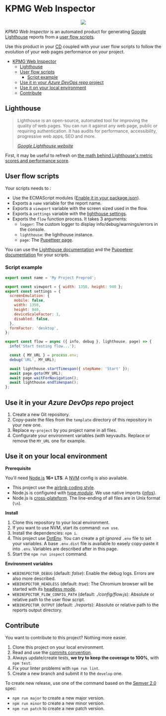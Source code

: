 # KPMG Web Inspector

<p align="center"><img src="https://developers.google.com/web/tools/lighthouse/images/lighthouse-logo.svg" /></p>

_KPMG Web Inspector_ is an automated product for generating [Google Lighthouse](https://developers.google.com/web/tools/lighthouse) reports from a [user flow scripts](#user-flow-scripts).

Use this product in your [CD](https://en.wikipedia.org/wiki/Continuous_deployment) coupled with your user flow scripts to follow the evolution of your web pages performance on your project.

- [KPMG Web Inspector](#kpmg-web-inspector)
  - [Lighthouse](#lighthouse)
  - [User flow scripts](#user-flow-scripts)
    - [Script example](#script-example)
  - [Use it in your _Azure DevOps repo_ project](#use-it-in-your-azure-devops-repo-project)
  - [Use it on your local environment](#use-it-on-your-local-environment)
  - [Contribute](#contribute)

## Lighthouse

> Lighthouse is an open-source, automated tool for improving the quality of web pages. You can run it against any web page, public or requiring authentication. It has audits for performance, accessibility, progressive web apps, SEO and more.
>
> _[Google Lighthouse website](https://developers.google.com/web/tools/lighthouse)_

First, it may be useful to refresh on [the math behind Lighthouse's metric scores and performance score](https://web.dev/performance-scoring/).

## User flow scripts

Your scripts needs to :
* Use the ECMAScript modules ([Enable it in your package.json](https://nodejs.org/docs/latest-v13.x/api/esm.html#esm_enabling)).
* Exports a `name` variable for the report name.
* Exports a `viewport` variable with the screen sized used in the flow.
* Exports a `settings` variable with the [lighthouse settings](https://github.com/GoogleChrome/lighthouse/tree/master/docs).
* Exports the `flow` function process. It takes 3 arguments:
  * `logger`: The custom logger to display info/debug/warnings/errors in the console.
  * `lighthouse`: the lighthouse instance.
  * `page`: The [Pupetteer page](https://devdocs.io/puppeteer-page/).

You can use the [Lighthouse documentation](https://web.dev/lighthouse-user-flows) and the [Puppeteer documentation](https://puppeteer.github.io/puppeteer/docs/puppeteer.page.waitforselector) for your scripts.

### Script example

```js
export const name = 'My Project Preprod';

export const viewport = { width: 1350, height: 940 };
export const settings = {
  screenEmulation: {
    mobile: false,
    width: 1350,
    height: 940,
    deviceScaleFactor: 1,
    disabled: false,
  },
  formFactor: 'desktop',
};

export const flow = async ({ info, debug }, lighthouse, page) => {
  info('Start testing flow...');

  const { MY_URL } = process.env;
  debug('URL', MY_URL);

  await lighthouse.startTimespan({ stepName: 'Start' });
  await page.goto(MY_URL);
  await page.waitForNavigation();
  await lighthouse.endTimespan();
};
```

## Use it in your _Azure DevOps repo_ project

1. Create a new Git repository.
2. Copy-paste the files from the `template` directory of this repository in your new one.
3. Replace `my-project` by you project name in all files.
4. Configurate your environment variables (with keyvaults. Replace or remove the `MY_URL` one for example.

## Use it on your local environment

**Prerequisite**

You'll need [Node.js](https://nodejs.org) **16+ LTS**. A [NVM](https://github.com/nvm-sh/nvm) config is also available.

* This project use the [airbnb coding style](https://github.com/airbnb/javascript).
* Node.js is configured with [type _module_](https://nodejs.org/docs/latest-v13.x/api/esm.html#esm_enabling). We use native imports ([infos](https://developer.mozilla.org/fr/docs/Web/JavaScript/Guide/Modules)).
* Node.js is [cross-plateform](https://nodejs.org/en/about/). The line-ending of all files are in Unix format (`\n`).

**Install**
1. Clone this repository to your local environment.
2. If you want to use NVM, start its command: `nvm use`.
3. Install the dependencies: `npm i`.
4. This project use [DotEnv](https://github.com/motdotla/dotenv). You can create a _git ignored_ `.env` file to set your variables. A base `.env.dist` file is available to easely copy-paste it into `.env`. Variables are described after in this page.
5. Start the `npm run inspect` command.

**Environment variables**
* `WEBINSPECTOR_DEBUG` (default: _false_): Enable the debug logs. Errors are also more described.
* `WEBINSPECTOR_HEADLESS` (default: _true_): The Chromium browser will be started with its [headless mode](https://developers.google.com/web/updates/2017/04/headless-chrome).
* `WEBINSPECTOR_FLOW_CONFIG_PATH` (default: _./config/flow.js_): Absolute or relative path to the user flow script.
* `WEBINSPECTOR_OUTPUT` (default: _./reports_): Absolute or relative path to the reports output directory.

## Contribute

You want to contribute to this project? Nothing more easier.

1. Clone this project on your local environment.
2. Read and use the [commits convention](./.azuredevops/COMMIT_CONVENTION.md).
3. Always update/create tests, **we try to keep the coverage to 100%**, with `npm test`.
4. Fix your linter problems with `npm run lint`.
5. Create a new branch and submit it to the `develop` one.

To create new release, use one of the command based on the [Semver 2.0](https://semver.org) spec:
* `npm run major` to create a new major version.
* `npm run minor` to create a new minor version.
* `npm run patch` to create a new patch version.
